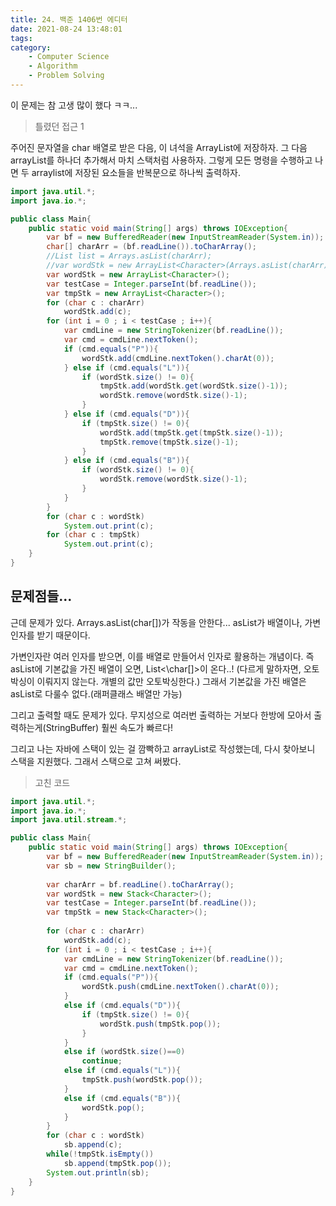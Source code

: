 ```yaml
---
title: 24. 백준 1406번 에디터
date: 2021-08-24 13:48:01
tags:
category:
    - Computer Science
    - Algorithm
    - Problem Solving
---
```

이 문제는 참 고생 많이 했다 ㅋㅋ...


> 틀렸던 접근 1

주어진 문자열을 char 배열로 받은 다음, 이 녀석을 ArrayList에 저장하자.
그 다음 arrayList를 하나더 추가해서 마치 스택처럼 사용하자.
그렇게 모든 명령을 수행하고 나면
두 arraylist에 저장된 요소들을 반복문으로 하나씩 출력하자.

```java
import java.util.*;
import java.io.*;

public class Main{
    public static void main(String[] args) throws IOException{
        var bf = new BufferedReader(new InputStreamReader(System.in));
        char[] charArr = (bf.readLine()).toCharArray();
        //List list = Arrays.asList(charArr);
        //var wordStk = new ArrayList<Character>(Arrays.asList(charArr));
        var wordStk = new ArrayList<Character>();
        var testCase = Integer.parseInt(bf.readLine());
        var tmpStk = new ArrayList<Character>();
        for (char c : charArr)
            wordStk.add(c);
        for (int i = 0 ; i < testCase ; i++){
            var cmdLine = new StringTokenizer(bf.readLine());
            var cmd = cmdLine.nextToken();
            if (cmd.equals("P")){
                wordStk.add(cmdLine.nextToken().charAt(0));
            } else if (cmd.equals("L")){
                if (wordStk.size() != 0){
                    tmpStk.add(wordStk.get(wordStk.size()-1));
                    wordStk.remove(wordStk.size()-1);
                }
            } else if (cmd.equals("D")){
                if (tmpStk.size() != 0){
                    wordStk.add(tmpStk.get(tmpStk.size()-1));
                    tmpStk.remove(tmpStk.size()-1);
                }
            } else if (cmd.equals("B")){
                if (wordStk.size() != 0){
                    wordStk.remove(wordStk.size()-1);
                }
            }
        }
        for (char c : wordStk)
            System.out.print(c);
        for (char c : tmpStk)
            System.out.print(c);
    }
}
```

## 문제점들...
근데 문제가 있다. Arrays.asList(char[])가 작동을 안한다...
asList가 배열이나, 가변인자를 받기 때문이다.


가변인자란 여러 인자를 받으면, 이를 배열로 만들어서 인자로 활용하는 개념이다.
즉 asList에 기본값을 가진 배열이 오면, List<\char[]>이 온다..!
(다르게 말하자면, 오토박싱이 이뤄지지 않는다. 개별의 값만 오토박싱한다.)
그래서 기본값을 가진 배열은 asList로 다룰수 없다.(래퍼클래스 배열만 가능)


그리고 출력할 때도 문제가 있다.
무지성으로 여러번 출력하는 거보다 한방에 모아서 출력하는게(StringBuffer) 훨씬 속도가 빠르다!


그리고 나는 자바에 스택이 있는 걸 깜빡하고 arrayList로 작성했는데,
다시 찾아보니 스택을 지원했다. 그래서 스택으로 고쳐 써봤다.


> 고친 코드

```java
import java.util.*;
import java.io.*;
import java.util.stream.*;

public class Main{
    public static void main(String[] args) throws IOException{
        var bf = new BufferedReader(new InputStreamReader(System.in));
        var sb = new StringBuilder();
        
        var charArr = bf.readLine().toCharArray();
        var wordStk = new Stack<Character>();
        var testCase = Integer.parseInt(bf.readLine());
        var tmpStk = new Stack<Character>();
        
        for (char c : charArr)
            wordStk.add(c);
        for (int i = 0 ; i < testCase ; i++){
            var cmdLine = new StringTokenizer(bf.readLine());
            var cmd = cmdLine.nextToken();
            if (cmd.equals("P")){
                wordStk.push(cmdLine.nextToken().charAt(0));
            }
            else if (cmd.equals("D")){
                if (tmpStk.size() != 0){
                    wordStk.push(tmpStk.pop());
                }
            }
            else if (wordStk.size()==0)
                continue;
            else if (cmd.equals("L")){
                tmpStk.push(wordStk.pop());
            }
            else if (cmd.equals("B")){
                wordStk.pop();
            }
        }
        for (char c : wordStk)
            sb.append(c);
        while(!tmpStk.isEmpty())
            sb.append(tmpStk.pop());
        System.out.println(sb);
    }
}
```

